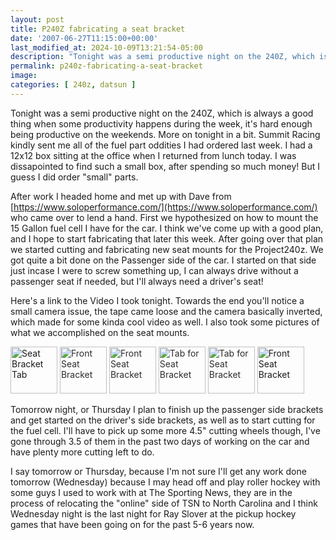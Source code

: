 ```yaml
---
layout: post
title: P240Z fabricating a seat bracket
date: '2007-06-27T11:15:00+00:00'
last_modified_at: 2024-10-09T13:21:54-05:00
description: "Tonight was a semi productive night on the 240Z, which is always a good thing when some productivity happens during the week"
permalink: p240z-fabricating-a-seat-bracket
image: 
categories: [ 240z, datsun ]
---
```

Tonight was a semi productive night on the 240Z, which is always a good thing when some productivity happens during the week, it's hard enough being productive on the weekends. More on tonight in a bit. Summit Racing kindly sent me all of the fuel part oddities I had ordered last week. I had a 12x12 box sitting at the office when I returned from lunch today. I was dissapointed to find such a small box, after spending so much money! But I guess I did order "small" parts.

After work I headed home and met up with Dave from [https://www.soloperformance.com/](https://www.soloperformance.com/) who came over to lend a hand. First we hypothesized on how to mount the 15 Gallon fuel cell I have for the car. I think we've come up with a good plan, and I hope to start fabricating that later this week. After going over that plan we started cutting and fabricating new seat mounts for the Project240z. We got quite a bit done on the Passenger side of the car. I started on that side just incase I were to screw something up, I can always drive without a passenger seat if needed, but I'll always need a driver's seat!

Here's a link to the Video I took tonight. Towards the end you'll notice a small camera issue, the tape came loose and the camera basically inverted, which made for some kinda cool video as well. I also took some pictures of what we accomplished on the seat mounts.

<a style="text-decoration: none" href="https://www.flickr.com/photos/chammond/636965520/in/pool-341731@N21" ><img height="75" alt="Seat Bracket Tab" src="https://farm2.static.flickr.com/1421/636965520_eac5c8cd1f_m.jpg" border="0" /><font color="#2c2c2c"> </font></a><a style="text-decoration: none" href="https://www.flickr.com/photos/chammond/636958506/in/pool-341731@N21" ><font color="#2c2c2c"><img height="75" alt="Front Seat Bracket" src="https://farm2.static.flickr.com/1006/636958506_55c6875b8d_m.jpg" border="0" /> </font></a><a style="text-decoration: none" href="https://www.flickr.com/photos/chammond/636952016/in/pool-341731@N21" ><font color="#2c2c2c"><img height="75" alt="Front Seat Bracket" src="https://farm2.static.flickr.com/1401/636952016_ee9017c342_m.jpg" border="0" /> </font></a><a style="text-decoration: none" href="https://www.flickr.com/photos/chammond/636945914/in/pool-341731@N21" ><font color="#2c2c2c"><img height="75" alt="Tab for Seat Bracket" src="https://farm2.static.flickr.com/1406/636945914_3030bea5cc_m.jpg" border="0" /> </font></a><a style="text-decoration: none" href="https://www.flickr.com/photos/chammond/636940408/in/pool-341731@N21" ><font color="#2c2c2c"><img height="75" alt="Tab for Seat Bracket" src="https://farm2.static.flickr.com/1100/636940408_8a7ea563db_m.jpg" border="0" /> </font></a><a style="text-decoration: none" href="https://www.flickr.com/photos/chammond/636071817/in/pool-341731@N21" ><img height="75" alt="Front Seat Bracket" src="https://farm2.static.flickr.com/1305/636071817_49cf2f0efb_m.jpg" border="0" /></a>

Tomorrow night, or Thursday I plan to finish up the passenger side brackets and get started on the driver's side brackets, as well as to start cutting for the fuel cell. I'll have to pick up some more 4.5" cutting wheels though, I've gone through 3.5 of them in the past two days of working on the car and have plenty more cutting left to do.

I say tomorrow or Thursday, because I'm not sure I'll get any work done tomorrow (Wednesday) because I may head off and play roller hockey with some guys I used to work with at The Sporting News, they are in the process of relocating the "online" side of TSN to North Carolina and I think Wednesday night is the last night for Ray Slover at the pickup hockey games that have been going on for the past 5-6 years now.


